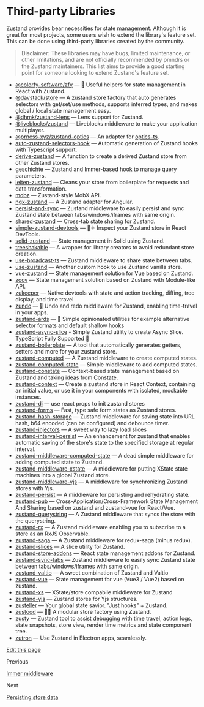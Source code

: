 Third-party Libraries
=====================

Zustand provides bear necessities for state management. Although it is great for most projects, some users wish to extend the library's feature set. This can be done using third-party libraries created by the community.

> Disclaimer: These libraries may have bugs, limited maintenance, or other limitations, and are not officially recommended by pmndrs or the Zustand maintainers. This list aims to provide a good starting point for someone looking to extend Zustand's feature set.

*   [@colorfy-software/zfy](https://colorfy-software.gitbook.io/zfy/) — 🧸 Useful helpers for state management in React with Zustand.
*   [@davstack/store](https://www.npmjs.com/package/@davstack/store) — A zustand store factory that auto generates selectors with get/set/use methods, supports inferred types, and makes global / local state management easy.
*   [@dhmk/zustand-lens](https://github.com/dhmk083/dhmk-zustand-lens) — Lens support for Zustand.
*   [@liveblocks/zustand](https://github.com/liveblocks/liveblocks/tree/main/packages/liveblocks-zustand) — Liveblocks middleware to make your application multiplayer.
*   [@prncss-xyz/zustand-optics](https://github.com/prncss-xyz/zustand-optics) — An adapter for [optics-ts](https://github.com/akheron/optics-ts).
*   [auto-zustand-selectors-hook](https://github.com/Albert-Gao/auto-zustand-selectors-hook) — Automatic generation of Zustand hooks with Typescript support.
*   [derive-zustand](https://github.com/zustandjs/derive-zustand) — A function to create a derived Zustand store from other Zustand stores.
*   [geschichte](https://github.com/BowlingX/geschichte) — Zustand and Immer-based hook to manage query parameters.
*   [leiten-zustand](https://github.com/hecmatyar/leiten-zustand) — Cleans your store from boilerplate for requests and data transformation.
*   [mobz](https://github.com/2A5F/Mobz) — Zustand-style MobX API.
*   [ngx-zustand](https://github.com/JoaoPauloLousada/ngx-zustand) — A Zustand adapter for Angular.
*   [persist-and-sync](https://github.com/mayank1513/persist-and-sync) — Zustand middleware to easily persist and sync Zustand state between tabs/windows/iframes with same origin.
*   [shared-zustand](https://github.com/Tom-Julux/shared-zustand) — Cross-tab state sharing for Zustand.
*   [simple-zustand-devtools](https://github.com/beerose/simple-zustand-devtools) — 🐻⚛️ Inspect your Zustand store in React DevTools.
*   [solid-zustand](https://github.com/wobsoriano/solid-zustand) — State management in Solid using Zustand.
*   [treeshakable](https://github.com/react18-tools/treeshakable) — A wrapper for library creators to avoid redundant store creation.
*   [use-broadcast-ts](https://github.com/Romainlg29/use-broadcast) — Zustand middleware to share state between tabs.
*   [use-zustand](https://github.com/zustandjs/use-zustand) — Another custom hook to use Zustand vanilla store.
*   [vue-zustand](https://github.com/wobsoriano/vue-zustand) — State management solution for Vue based on Zustand.
*   [zoov](https://github.com/InfiniteXyy/zoov) — State management solution based on Zustand with Module-like API.
*   [zukeeper](https://github.com/oslabs-beta/Zukeeper) — Native devtools with state and action tracking, diffing, tree display, and time travel
*   [zundo](https://github.com/charkour/zundo) — 🍜 Undo and redo middleware for Zustand, enabling time-travel in your apps.
*   [zustand-ards](https://github.com/ivoilic/zustand-ards) — 💁 Simple opinionated utilities for example alternative selector formats and default shallow hooks
*   [zustand-async-slice](https://github.com/mym0404/zustand-async-slice) - Simple Zustand utility to create Async Slice. TypeScript Fully Supported 🖖
*   [zustand-boilerplate](https://github.com/sagiereder/zustand-boilerplate) — A tool that automatically generates getters, setters and more for your zustand store.
*   [zustand-computed](https://github.com/chrisvander/zustand-computed) — A Zustand middleware to create computed states.
*   [zustand-computed-state](https://github.com/yasintz/zustand-computed-state) — Simple middleware to add computed states.
*   [zustand-constate](https://github.com/ntvinhit/zustand-constate) — Context-based state management based on Zustand and taking ideas from Constate.
*   [zustand-context](https://github.com/fredericoo/zustand-context) — Create a zustand store in React Context, containing an initial value, or use it in your components with isolated, mockable instances.
*   [zustand-di](https://github.com/charkour/zustand-di) — use react props to init zustand stores
*   [zustand-forms](https://github.com/Conduct/zustand-forms) — Fast, type safe form states as Zustand stores.
*   [zustand-hash-storage](https://github.com/MartinGamesCZ/zustand-hash-storage) — Zustand middleware for saving state into URL hash, b64 encoded (can be configured) and debounce timer.
*   [zustand-injectors](https://github.com/zustandjs/zustand-injectors) — A sweet way to lazy load slices
*   [zustand-interval-persist](https://www.npmjs.com/package/zustand-interval-persist) — An enhancement for zustand that enables automatic saving of the store's state to the specified storage at regular interval.
*   [zustand-middleware-computed-state](https://github.com/cmlarsen/zustand-middleware-computed-state) — A dead simple middleware for adding computed state to Zustand.
*   [zustand-middleware-xstate](https://github.com/biowaffeln/zustand-middleware-xstate) — A middleware for putting XState state machines into a global Zustand store.
*   [zustand-middleware-yjs](https://github.com/joebobmiles/zustand-middleware-yjs) — A middleware for synchronizing Zustand stores with Yjs.
*   [zustand-persist](https://github.com/roadmanfong/zustand-persist) — A middleware for persisting and rehydrating state.
*   [zustand-pub](https://github.com/AwesomeDevin/zustand-pub) — Cross-Application/Cross-Framework State Management And Sharing based on zustand and zustand-vue for React/Vue.
*   [zustand-querystring](https://github.com/nitedani/zustand-querystring) — A Zustand middleware that syncs the store with the querystring.
*   [zustand-rx](https://github.com/patdx/zustand-rx) — A Zustand middleware enabling you to subscribe to a store as an RxJS Observable.
*   [zustand-saga](https://github.com/Nowsta/zustand-saga) — A Zustand middleware for redux-saga (minus redux).
*   [zustand-slices](https://github.com/zustandjs/zustand-slices) — A slice utility for Zustand.
*   [zustand-store-addons](https://github.com/Diablow/zustand-store-addons) — React state management addons for Zustand.
*   [zustand-sync-tabs](https://github.com/mayank1513/zustand-sync-tabs) — Zustand middleware to easily sync Zustand state between tabs/windows/iframes with same origin.
*   [zustand-valtio](https://github.com/zustandjs/zustand-valtio) — A sweet combination of Zustand and Valtio
*   [zustand-vue](https://github.com/AwesomeDevin/zustand-vue) — State management for vue (Vue3 / Vue2) based on zustand.
*   [zustand-xs](https://github.com/zustandjs/zustand-xs) — XState/store compabile middleware for Zustand
*   [zustand-yjs](https://github.com/tandem-pt/zustand-yjs) — Zustand stores for Yjs structures.
*   [zusteller](https://github.com/timkindberg/zusteller) — Your global state savior. "Just hooks" + Zustand.
*   [zustood](https://github.com/udecode/zustood) — 🐻‍❄️ A modular store factory using Zustand.
*   [zusty](https://github.com/oslabs-beta/Zusty) — Zustand tool to assist debugging with time travel, action logs, state snapshots, store view, render time metrics and state component tree.
*   [zutron](https://github.com/goosewobbler/zutron) — Use Zustand in Electron apps, seamlessly.

[Edit this page](https://github.com/pmndrs/zustand/edit/main/docs/integrations/third-party-libraries.md)

Previous

[Immer middleware](/integrations/immer-middleware)

Next

[Persisting store data](/integrations/persisting-store-data)